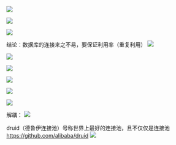 ![](https://img2018.cnblogs.com/blog/1446249/202001/1446249-20200101160052266-365250160.png)

![](https://img2018.cnblogs.com/blog/1446249/202001/1446249-20200101160056148-782162207.png)

![](https://img2018.cnblogs.com/blog/1446249/202001/1446249-20200101160100239-2117671672.png)

结论：数据库的连接来之不易，要保证利用率（重复利用）
![](https://img2018.cnblogs.com/blog/1446249/202001/1446249-20200101160108509-278519387.png)

![](https://img2018.cnblogs.com/blog/1446249/202001/1446249-20200101160112405-1985790838.png)

![](https://img2018.cnblogs.com/blog/1446249/202001/1446249-20200101160117189-1076688518.png)

![](https://img2018.cnblogs.com/blog/1446249/202001/1446249-20200101160121183-690012217.png)

![](https://img2018.cnblogs.com/blog/1446249/202001/1446249-20200101160127422-1160950267.png)

![](https://img2018.cnblogs.com/blog/1446249/202001/1446249-20200101160131386-1765345408.png)

解耦：
![](https://img2018.cnblogs.com/blog/1446249/202001/1446249-20200101160139698-237344403.png)



druid（德鲁伊连接池）号称世界上最好的连接池，且不仅仅是连接池
https://github.com/alibaba/druid
![](https://img2018.cnblogs.com/blog/1446249/202001/1446249-20200101160152475-1395170977.png)
